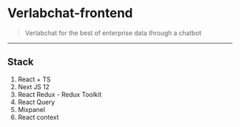# Verlabchat-frontend

> Verlabchat for the best of enterprise data through a chatbot

<hr/>

## Stack

1. React + TS
2. Next JS 12
3. React Redux - Redux Toolkit
4. React Query
5. Mixpanel
8. React context
